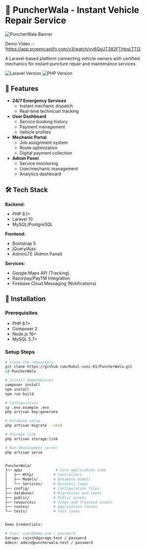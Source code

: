 # 🚗 PuncherWala - Instant Vehicle Repair Service

![PuncherWala Banner](public/images/banner.png) <!-- Add your banner image if available -->

Demo Video :- !https://app.screencastify.com/v3/watch/yy6QsUT382FTHpsLTTI2

A Laravel-based platform connecting vehicle owners with certified mechanics for instant puncture repair and maintenance services.

![Laravel Version](https://img.shields.io/badge/Laravel-10.x-orange.svg)
![PHP Version](https://img.shields.io/badge/PHP-8.1+-purple.svg)

## 🌟 Features

- **24/7 Emergency Services**
  - Instant mechanic dispatch
  - Real-time technician tracking
- **User Dashboard**
  - Service booking history
  - Payment management
  - Vehicle profiles
- **Mechanic Portal**
  - Job assignment system
  - Route optimization
  - Digital payment collection
- **Admin Panel**
  - Service monitoring
  - User/mechanic management
  - Analytics dashboard

## 🛠️ Tech Stack

**Backend:**
- PHP 8.1+
- Laravel 10
- MySQL/PostgreSQL

**Frontend:**
- Bootstrap 5
- jQuery/Ajax
- AdminLTE (Admin Panel)

**Services:**
- Google Maps API (Tracking)
- Razorpay/PayTM Integration
- Firebase Cloud Messaging (Notifications)

## 🚀 Installation

### Prerequisites
- PHP 8.1+
- Composer 2
- Node.js 16+
- MySQL 5.7+

### Setup Steps

```bash
# Clone the repository
git clone https://github.com/Rahul-soni-01/PuncherWala.git
cd PuncherWala

# Install dependencies
composer install
npm install
npm run build

# Configuration
cp .env.example .env
php artisan key:generate

# Database setup
php artisan migrate --seed

# Storage link
php artisan storage:link

# Run development server
php artisan serve


PuncherWala/
├── app/               # Core application code
│   ├── Http/         # Controllers
│   ├── Models/       # Database models
│   └── Services/     # Business logic
├── config/           # Configuration files
├── database/         # Migrations and seeds
├── public/           # Public assets
├── resources/        # Views and frontend assets
├── routes/           # Application routes
└── tests/            # Test cases


Demo Credentials:

# User: user@demo.com / password
Garage: rajesh@garage.test / password
Admin: admin@puncherwala.test / password
